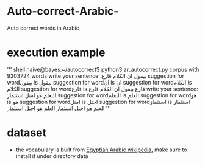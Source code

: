 # Auto-correct-Arabic-
Auto correct words in Arabic

# execution example

''' 
shell
naive@bayes:~/autocorrect$ python3 ar_autocorrect.py
corpus with 9203724 words
write your sentence:
بيفول ان الكلام قارع
suggestion for wordبيفول is بيقول
suggestion for wordان is ان
suggestion for wordالكلام is الكلام
suggestion for wordقارع is قارع
بيقول ان الكلام قارع
write your sentence:
النعلم هو امتل استثماز
suggestion for wordالنعلم is العلم
suggestion for wordهو is هو
suggestion for wordامتل is احتل
suggestion for wordاستثماز is استثمار
العلم هو احتل استثمار
العلم هو احتل استثمار
''' 



# dataset
- the vocabulary is built from [Egyptian Arabic wikipedia](https://drive.google.com/file/d/1bgDu-LFQRB0wHGtRCCqJW5Gg_4DDDB0G/view?usp=sharing), make sure to install it under directory data
